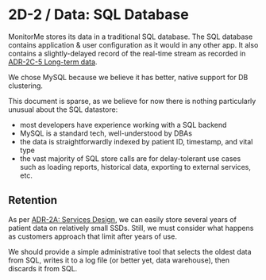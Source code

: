 # 2D-2 / Data: SQL Database

MonitorMe stores its data in a traditional SQL database. The SQL database contains application & user configuration as it would in any other app. It also contains a slightly-delayed record of the real-time stream as recorded in [ADR-2C-5 Long-term data](ADR-2C-5-longterm-data.md).

We chose MySQL because we believe it has better, native support for DB clustering.

This document is sparse, as we believe for now there is nothing particularly unusual about the SQL datastore:

- most developers have experience working with a SQL backend
- MySQL is a standard tech, well-understood by DBAs
- the data is straightforwardly indexed by patient ID, timestamp, and vital type
- the vast majority of SQL store calls are for delay-tolerant use cases such as loading reports, historical data, exporting to external services, etc.

## Retention

As per [ADR-2A: Services Design](ADR-2A-services-design.md), we can easily store several years of patient data on relatively small SSDs. Still, we must consider what happens as customers approach that limit after years of use.

We should provide a simple administrative tool that selects the oldest data from SQL, writes it to a log file (or better yet, data warehouse), then discards it from SQL.